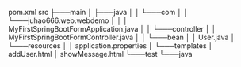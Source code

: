 pom.xml
src
├───main
│   ├───java
│   │   └───com
│   │       └───juhao666.web.webdemo
│   │           │   MyFirstSpringBootFormApplication.java
│   │           └───controller
│   │                   MyFirstSpringBootFormController.java
│   │           └───bean
│   │                   User.java
│   └───resources
│       │   application.properties
│       └───templates
│               addUser.html
│               showMessage.html
└───test
└───java